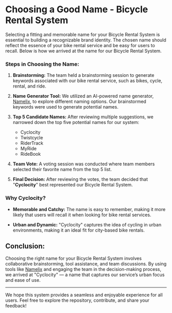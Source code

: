 


# Choosing a Good Name - Bicycle Rental System

Selecting a fitting and memorable name for your Bicycle Rental System is essential to building a recognizable brand identity. The chosen name should reflect the essence of your bike rental service and be easy for users to recall. Below is how we arrived at the name for our Bicycle Rental System.

### Steps in Choosing the Name:

1. **Brainstorming:**
   The team held a brainstorming session to generate keywords associated with our bike rental service, such as bikes, cycle, rental, and ride.

2. **Name Generator Tool:**
   We utilized an AI-powered name generator, [Namelix](https://namelix.com), to explore different naming options. Our brainstormed keywords were used to generate potential names.

3. **Top 5 Candidate Names:**
   After reviewing multiple suggestions, we narrowed down the top five potential names for our system:
   - Cyclocity
   - Twistcycle
   - RiderTrack
   - MyRide
   - RideBook

4. **Team Vote:**
   A voting session was conducted where team members selected their favorite name from the top 5 list. 

5. **Final Decision:**
   After reviewing the votes, the team decided that "**Cyclocity**" best represented our Bicycle Rental System.

### Why Cyclocity?

- **Memorable and Catchy:**
  The name is easy to remember, making it more likely that users will recall it when looking for bike rental services.

- **Urban and Dynamic:**
  "Cyclocity" captures the idea of cycling in urban environments, making it an ideal fit for city-based bike rentals.

## Conclusion:

Choosing the right name for your Bicycle Rental System involves collaborative brainstorming, tool assistance, and team discussions. By using tools like [Namelix](https://namelix.com) and engaging the team in the decision-making process, we arrived at "Cyclocity" — a name that captures our service’s urban focus and ease of use.

---

We hope this system provides a seamless and enjoyable experience for all users. Feel free to explore the repository, contribute, and share your feedback!
